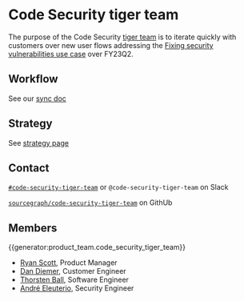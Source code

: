 # Code Security tiger team

The purpose of the Code Security [tiger team](https://en.wikipedia.org/wiki/Tiger_team) is to iterate quickly with customers over new user flows addressing the [Fixing security vulnerabilities use case](../../../../../strategy-goals/strategy/use-cases/fixing-security-vulnerabilities.md) over FY23Q2.

## Workflow

See our [sync doc](https://docs.google.com/document/d/1r7wiK8F8AQvvnv5YMRAeqNLDS4WkDSvGvbGQVsX1xis/edit#)

## Strategy

See [strategy page](../../../../../strategy-goals/strategy/code-graph/code-security-tiger-team/index.md)

## Contact

[`#code-security-tiger-team`](https://sourcegraph.slack.com/archives/C03DWADAG8M) or `@code-security-tiger-team` on Slack

[`sourcegraph/code-security-tiger-team`](https://github.com/orgs/sourcegraph/teams/code-security-tiger-team) on GithUb

## Members

{{generator:product_team.code_security_tiger_team}}

- [Ryan Scott](../../../../../team/index.md#ryan-scott), Product Manager
- [Dan Diemer](../../../../../team/index.md#dan-diemer), Customer Engineer
- [Thorsten Ball](../../../../../team/index.md#thorsten-ball), Software Engineer
- [André Eleuterio](../../../../../team/index.md#andré-eleuterio), Security Engineer
